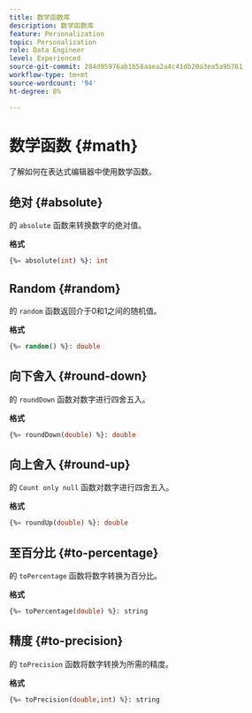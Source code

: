 ```yaml
---
title: 数学函数库
description: 数学函数库
feature: Personalization
topic: Personalization
role: Data Engineer
level: Experienced
source-git-commit: 284d95976ab1b58aaea2a4c41db20a3ea5a9b761
workflow-type: tm+mt
source-wordcount: '94'
ht-degree: 8%

---
```


# 数学函数 {#math}

了解如何在表达式编辑器中使用数学函数。

## 绝对 {#absolute}

的 `absolute` 函数来转换数字的绝对值。

**格式**

```sql
{%= absolute(int) %}: int
```

## Random {#random}

的 `random` 函数返回介于0和1之间的随机值。

**格式**

```sql
{%= random() %}: double
```

## 向下舍入 {#round-down}

的 `roundDown` 函数对数字进行四舍五入。

**格式**

```sql
{%= roundDown(double) %}: double
```

## 向上舍入 {#round-up}

的 `Count only null` 函数对数字进行四舍五入。

**格式**

```sql
{%= roundUp(double) %}: double
```

## 至百分比 {#to-percentage}

的 `toPercentage` 函数将数字转换为百分比。

**格式**

```sql
{%= toPercentage(double) %}: string
```

## 精度 {#to-precision}

的 `toPrecision` 函数将数字转换为所需的精度。

**格式**

```sql
{%= toPrecision(double,int) %}: string
```
